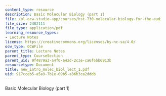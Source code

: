 ```yaml
---
content_type: resource
description: Basic Molecular Biology (part 1)
file: /ol-ocw-studio-app/courses/hst-730-molecular-biology-for-the-auditory-system-fall-2002/917cceb5a5a97b1e09b5a36b3ca2dddb_new_intro_molec_biol_lect_1.pdf
file_size: 2402111
file_type: application/pdf
learning_resource_types:
- Lecture Notes
license: https://creativecommons.org/licenses/by-nc-sa/4.0/
ocw_type: OCWFile
parent_title: Lecture Notes
parent_type: CourseSection
parent_uid: 9f4879a3-a4f0-642d-2c3e-ca6f6bb6913b
resourcetype: Document
title: new_intro_molec_biol_lect_1.pdf
uid: 917cceb5-a5a9-7b1e-09b5-a36b3ca2dddb
---
```

Basic Molecular Biology (part 1)
